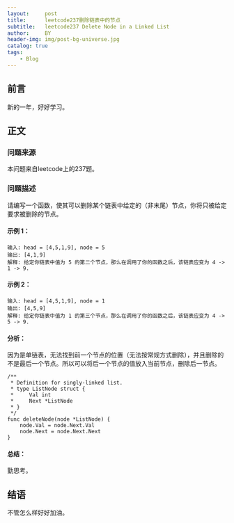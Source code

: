 ```yaml
---
layout:     post
title:      leetcode237删除链表中的节点
subtitle:   leetcode237 Delete Node in a Linked List
author:     BY
header-img: img/post-bg-universe.jpg
catalog: true
tags:
    - Blog
---
```



## 前言

新的一年，好好学习。

## 正文

### 问题来源

本问题来自leetcode上的237题。

### 问题描述

请编写一个函数，使其可以删除某个链表中给定的（非末尾）节点，你将只被给定要求被删除的节点。  

#### 示例 1：
```
输入: head = [4,5,1,9], node = 5
输出: [4,1,9]
解释: 给定你链表中值为 5 的第二个节点，那么在调用了你的函数之后，该链表应变为 4 -> 1 -> 9.
```

#### 示例 2：
```
输入: head = [4,5,1,9], node = 1
输出: [4,5,9]
解释: 给定你链表中值为 1 的第三个节点，那么在调用了你的函数之后，该链表应变为 4 -> 5 -> 9.
```

#### 分析：
因为是单链表，无法找到前一个节点的位置（无法按常规方式删除），并且删除的不是最后一个节点。所以可以将后一个节点的值放入当前节点，删除后一节点。
```
/**
 * Definition for singly-linked list.
 * type ListNode struct {
 *     Val int
 *     Next *ListNode
 * }
 */
func deleteNode(node *ListNode) {
    node.Val = node.Next.Val
    node.Next = node.Next.Next
}
```

#### 总结：
勤思考。  

## 结语
不管怎么样好好加油。
